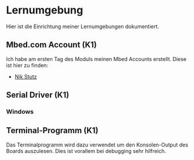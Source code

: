 # Lernumgebung

Hier ist die Einrichtung meiner Lernumgebungen dokumentiert.

## Mbed.com Account (K1)

Ich habe am ersten Tag des Moduls meinen Mbed Accounts erstellt. Diese ist hier zu finden:

* [Nik Stutz](https://os.mbed.com/users/nikstutz/)


## Serial Driver (K1)

### Windows

## Terminal-Programm (K1)

Das Terminalprogramm wird dazu verwendet um den Konsolen-Output des Boards auszulesen. Dies ist vorallem bei debugging sehr hilfreich.


